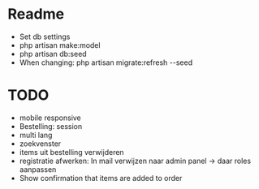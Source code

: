 # Readme
- Set db settings
- php artisan make:model
- php artisan db:seed
- When changing: php artisan migrate:refresh --seed

# TODO
- mobile responsive
- Bestelling: session
- multi lang
- zoekvenster
- items uit bestelling verwijderen
- registratie afwerken: In mail verwijzen naar admin panel -> daar roles aanpassen
- Show confirmation that items are added to order


